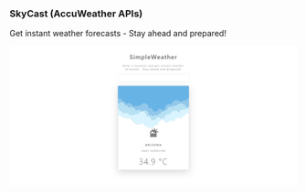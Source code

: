 ### SkyCast (AccuWeather APIs)

Get instant weather forecasts - Stay ahead and prepared!

![sreenshot](img/skycast.png)
